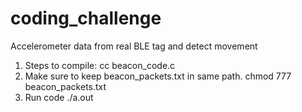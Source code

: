 # coding_challenge
Accelerometer data from real BLE tag and detect movement  

1. Steps to compile:
   cc beacon_code.c
2. Make sure to keep beacon_packets.txt in same path.
   chmod 777 beacon_packets.txt
3. Run code
   ./a.out

